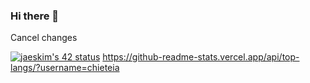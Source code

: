 ### Hi there 👋
Cancel changes
<!--
**chieteia/chieteia** is a ✨ _special_ ✨ repository because its `README.md` (this file) appears on your GitHub profile.

Here are some ideas to get you started:

- 🔭 I’m currently working on ...
- 🌱 I’m currently learning ...
- 👯 I’m looking to collaborate on ...
- 🤔 I’m looking for help with ...
- 💬 Ask me about ...
- 📫 How to reach me: ...
- 😄 Pronouns: ...
- ⚡ Fun fact: ...
-->

[![jaeskim's 42 status](https://badge42.herokuapp.com/api/stats/ntoshihi?cursus=42cursus)](https://github.com/JaeSeoKim/badge42)
https://github-readme-stats.vercel.app/api/top-langs/?username=chieteia
